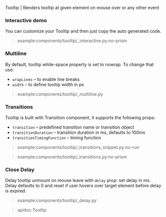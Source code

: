 Tooltip | Renders tooltip at given element on mouse over or any other event

### Interactive demo

You can customize your Tooltip and then just copy the auto generated code.

> example:components/tooltip/_interactive.py:no-prism

### Multiline

By default, tooltip white-space property is set to nowrap. To change that use:

* `wrapLines` – to enable line breaks
* `width` – to define tooltip width in px

> example:components/tooltip/_multiline.py

### Transitions

Tooltip is built with Transition component, it supports the following props:

* `transition` – predefined transition name or transition object
* `transitionDuration` – transition duration in ms, defaults to 100ms
* `transitionTimingFunction` – timing function

> example:components/tooltip/_transitions_snippet.py:no-run

> example:components/tooltip/_transitions.py:no-prism

### Close Delay

Delay tooltip unmount on mouse leave with `delay` prop: set delay in ms. Delay defaults to 0 and reset if user hovers
over target element before delay is expired.

> example:components/tooltip/_delay.py

> apidoc:Tooltip
